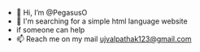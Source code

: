 - 👋 Hi, I’m @PegasusO
- 👀 I'm searching for a simple html language website
- if someone can help
- 📫 Reach me on my mail ujvalpathak123@gmail.com

<!---
PegasusO/PegasusO is a ✨ special ✨ repository because its `README.md` (this file) appears on your GitHub profile.
You can click the Preview link to take a look at your changes.
--->
